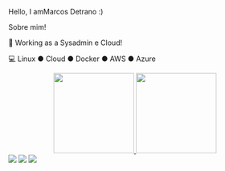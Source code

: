 Hello, I amMarcos Detrano :)

Sobre mim!

💼 Working as a Sysadmin e Cloud!

💻 Linux ● Cloud ● Docker ● AWS ● Azure


<div align="center">
  <a href="https://github.com/msdetrano">
  <img height="160em" src="https://github-readme-stats.vercel.app/api?username=msdetrano&show_icons=true&theme=dracula&include_all_commits=true&count_private=true"/>
  <img height="160em" src="https://github-readme-stats.vercel.app/api/top-langs/?username=msdetrano&layout=compact&langs_count=7&theme=dracula"/>
</div>

  
<div> 
    <a href="https://www.instagram.com/marcosdetrano" target="_blank"><img src="https://img.shields.io/badge/-Instagram-%23E4405F?style=for-the-badge&logo=instagram&logoColor=white" target="_blank"></a>
 	   <a href = "mailto:marcos.detrano@outlook.com"><img src="https://img.shields.io/badge/-Gmail-%23333?style=for-the-badge&logo=gmail&logoColor=white" target="_blank"></a>
  <a href="https://www.linkedin.com/in/mdetrano" target="_blank"><img src="https://img.shields.io/badge/-LinkedIn-%230077B5?style=for-the-badge&logo=linkedin&logoColor=white" target="_blank"></a> 
</div>
